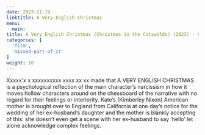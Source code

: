 ```yaml
---
date: 2023-11-19
linktitle: A Very English Christmas
menu:
  main:
title: A Very English Christmas (Christmas in the Cotswolds) (2023) - 90 mins
categories: [
  'film',
  'missed-part-of-it'
]
weight: 10
---
```


Xxxxx'x x xxxxxxxxxx xxxx xx xx made that A VERY ENGLISH CHRISTMAS is a psychological reflection of the main character’s narcissism in how it moves hollow characters around on the chessboard of the narrative with no regard for their feelings or interiority. Kate’s (Kimberley Nixon) American mother is brought over to England from California at one day’s notice for the wedding of her ex-husband’s daughter and the mother is blankly accepting of this: she doesn’t even get a scene with her ex-husband to say ‘hello’ let alone acknowledge complex feelings.
